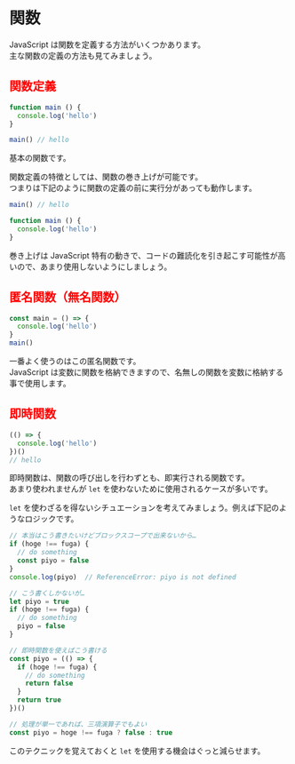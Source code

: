 # 関数

JavaScript は関数を定義する方法がいくつかあります。  
主な関数の定義の方法も見てみましょう。

## <span style="color: red;">関数定義</span>

```javascript
function main () {
  console.log('hello')
}

main() // hello
```

基本の関数です。

関数定義の特徴としては、関数の巻き上げが可能です。  
つまりは下記のように関数の定義の前に実行分があっても動作します。

```javascript
main() // hello

function main () {
  console.log('hello')
}
```

巻き上げは JavaScript 特有の動きで、コードの難読化を引き起こす可能性が高いので、あまり使用しないようにしましょう。

## <span style="color: red;">匿名関数（無名関数）</span>

```javascript
const main = () => {
  console.log('hello')
}
main()
```

一番よく使うのはこの匿名関数です。  
JavaScript は変数に関数を格納できますので、名無しの関数を変数に格納する事で使用します。

## <span style="color: red;">即時関数</span>

```javascript
(() => {
  console.log('hello')
})()
// hello 
```

即時関数は、関数の呼び出しを行わずとも、即実行される関数です。  
あまり使われませんが `let` を使わないために使用されるケースが多いです。

`let` を使わざるを得ないシチュエーションを考えてみましょう。例えば下記のようなロジックです。

```javascript
// 本当はこう書きたいけどブロックスコープで出来ないから…
if (hoge !== fuga) {
  // do something
  const piyo = false
}
console.log(piyo)  // ReferenceError: piyo is not defined

// こう書くしかないが…
let piyo = true
if (hoge !== fuga) {
  // do something
  piyo = false
}

// 即時関数を使えばこう書ける
const piyo = (() => {
  if (hoge !== fuga) {
    // do something
    return false
  }
  return true
})()

// 処理が単一であれば、三項演算子でもよい
const piyo = hoge !== fuga ? false : true
```

このテクニックを覚えておくと `let` を使用する機会はぐっと減らせます。